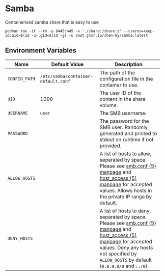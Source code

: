 # Samba

Containerised samba share that is easy to use

`podman run -it --rm -p 8445:445 -v './share:/share:z' --userns=keep-id:uid=$(id -u),gid=$(id -g) -u root ghcr.io/chen-ky/samba:latest`

## Environment Variables

| Name          | Default Value                       | Description                                                                                                                                                                                                                                                                                                                                 |
| ------------- | ----------------------------------- | ------------------------------------------------------------------------------------------------------------------------------------------------------------------------------------------------------------------------------------------------------------------------------------------------------------------------------------------- |
| `CONFIG_PATH` | `/etc/samba/container-default.conf` | The path of the configuration file in the container to use.                                                                                                                                                                                                                                                                                 |
| `UID`         | 1000                                | The user ID of the content in the share volume.                                                                                                                                                                                                                                                                                             |
| `USERNAME`    | `user`                              | The SMB username.                                                                                                                                                                                                                                                                                                                           |
| `PASSWORD`    |                                     | The password for the SMB user. Randomly generated and printed to stdout on runtime if not provided.                                                                                                                                                                                                                                         |
| `ALLOW_HOSTS` |                                     | A list of hosts to allow, separated by space. Please see [smb.conf (5) manpage](https://www.samba.org/samba/docs/current/man-html/smb.conf.5.html#HOSTSALLOW) and [host_access (5) manpage](https://linux.die.net/man/5/hosts_access) for accepted values. Allows hosts in the private IP range by default.                                 |
| `DENY_HOSTS`  |                                     | A list of hosts to deny, separated by space. Please see [smb.conf (5) manpage](https://www.samba.org/samba/docs/current/man-html/smb.conf.5.html#HOSTSDENY) and [host_access (5) manpage](https://linux.die.net/man/5/hosts_access) for accepted values. Deny any hosts not specified by `ALLOW_HOSTS` by default (`0.0.0.0/0` and `::/0`). |
